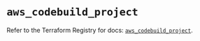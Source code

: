 # `aws_codebuild_project`

Refer to the Terraform Registry for docs: [`aws_codebuild_project`](https://registry.terraform.io/providers/hashicorp/aws/5.95.0/docs/resources/codebuild_project).
